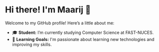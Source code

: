 # Hi there! I'm Maarij 👋

Welcome to my GitHub profile! Here’s a little about me:

- 🎓 **Student:** I’m currently studying Computer Science at FAST-NUCES.
- 🌱 **Learning Goals:** I'm passionate about learning new technologies and improving my skills.
